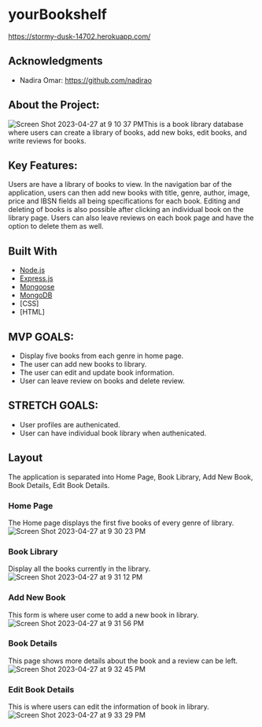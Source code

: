 # yourBookshelf

https://stormy-dusk-14702.herokuapp.com/

## Acknowledgments

* Nadira Omar:  https://github.com/nadirao


## About the Project:
![Screen Shot 2023-04-27 at 9 10 37 PM](https://user-images.githubusercontent.com/106491940/235052277-a812ec98-87c2-41d6-8040-3d2c00e4d5bd.png)This is a book library database where users can create a library of books, add new boks, edit books, and write reviews for books.


## Key Features:
Users are have a library of books to view. In the navigation bar of the application, users can then add new books with title, genre, author, image, price and IBSN fields all being specifications for each book. Editing and deleting of books is also possible after clicking an individual book on the library page. Users can also leave reviews on each book page and have the option to delete them as well.


## Built With

* [Node.js](https://nodejs.org/)
* [Express.js](https://expressjs.com/)
* [Mongoose](https://mongoosejs.com/)
* [MongoDB](https://mongodb.com/)
* [CSS]
* [HTML]

## MVP GOALS: 
- Display five books from each genre in home page.
- The user can add new books to library.
- The user can edit and update book information.
- User can leave review on books and delete review.


## STRETCH GOALS: 
- User profiles are authenicated.
- User can have individual book library when authenicated.

## Layout
The application is separated into Home Page, Book Library, Add New Book, Book Details, Edit Book Details.

### Home Page
The Home page displays the first five books of every genre of library.
![Screen Shot 2023-04-27 at 9 30 23 PM](https://user-images.githubusercontent.com/106491940/235054541-5921be21-1027-40d8-ba4d-19ed20188696.png)

### Book Library
Display all the books currently in the library.
![Screen Shot 2023-04-27 at 9 31 12 PM](https://user-images.githubusercontent.com/106491940/235054621-38180ce5-6d5c-4feb-9b05-740767cbefbd.png)

### Add New Book
This form is where user come to add a new book in library.
![Screen Shot 2023-04-27 at 9 31 56 PM](https://user-images.githubusercontent.com/106491940/235054718-2f28f77a-c2c7-4e24-8e61-e0ab719afec0.png)

### Book Details
This page shows more details about the book and a review can be left.
![Screen Shot 2023-04-27 at 9 32 45 PM](https://user-images.githubusercontent.com/106491940/235054827-a08fdf34-d667-43e8-990f-e55bcffb40b6.png)


### Edit Book Details

This is where users can edit the information of book in library.
![Screen Shot 2023-04-27 at 9 33 29 PM](https://user-images.githubusercontent.com/106491940/235054915-c9a80058-f014-437e-a422-ef8c60166437.png)





